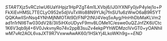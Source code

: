 $START$Xjz5vRCzIwU6UaYiHpjz1HpPZgT4m1LXVbj6/iJ0iYXNFy0jvP4yIej1o+PFkXiEvHMSL7TECLyO952e5djVuTxWo88N9YUkj7fnSU1u6zWwO6aB9R5YTQQKAwIlSnNsq4YNhMjNMOTAt9D/FNP2tNU4Veq5xAyg/HnHhDbMaKLVm2ad1n1rNII6Tw030dV28/3Ii5iHXoUDyvF9mv8LOMe1C/eswe0uQZJnfZK6i/Ctc1K6V3qb9j4+6V0JvkvnyRo74v2ppB3suZv4ekpPYhWDMzclVvGT0+yOANhilwM7vAt2AOL6vaJXT9R7VxwwAwAK60/1HSkYj4LkoWKh9g==$END$